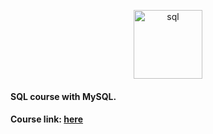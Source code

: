 <p align="center">
  <img alt="sql" src="https://icons-for-free.com/iconfiles/png/512/file+sql+icon-1320183612970878250.png" width="110px">
</p>

<h4>SQL course with MySQL.</h4>
<h4>Course link: 
  <a href="https://www.youtube.com/playlist?list=PLbIBj8vQhvm2WT-pjGS5x7zUzmh4VgvRk">
    here
  </a> 
</h4>